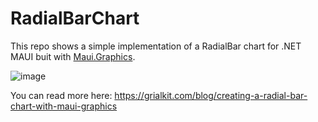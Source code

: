 # RadialBarChart

This repo shows a simple implementation of a RadialBar chart for .NET MAUI buit with [Maui.Graphics](https://github.com/dotnet/Microsoft.Maui.Graphics).

![image](https://user-images.githubusercontent.com/7670773/181307815-9fa437a9-5d3b-44d4-abd0-e2258146f384.png)

You can read more here:
https://grialkit.com/blog/creating-a-radial-bar-chart-with-maui-graphics

